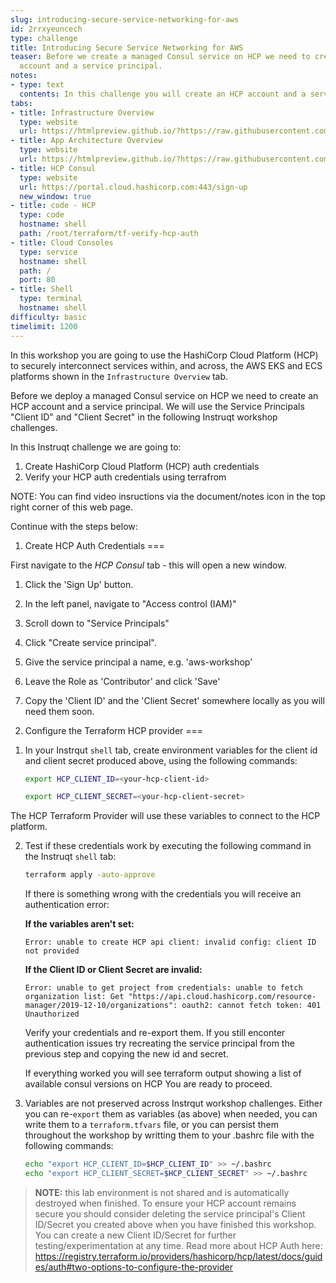 ```yaml
---
slug: introducing-secure-service-networking-for-aws
id: 2rrxyeuncech
type: challenge
title: Introducing Secure Service Networking for AWS
teaser: Before we create a managed Consul service on HCP we need to create an HCP
  account and a service principal.
notes:
- type: text
  contents: In this challenge you will create an HCP account and a service principal.
tabs:
- title: Infrastructure Overview
  type: website
  url: https://htmlpreview.github.io/?https://raw.githubusercontent.com/hashicorp/field-workshops-consul/master/instruqt-tracks/secure-service-networking-for-aws/assets/images/ssn4aws-infra-overview.html
- title: App Architecture Overview
  type: website
  url: https://htmlpreview.github.io/?https://raw.githubusercontent.com/hashicorp/field-workshops-consul/master/instruqt-tracks/secure-service-networking-for-aws/assets/images/ssn4aws-app-overview.html
- title: HCP Consul
  type: website
  url: https://portal.cloud.hashicorp.com:443/sign-up
  new_window: true
- title: code - HCP
  type: code
  hostname: shell
  path: /root/terraform/tf-verify-hcp-auth
- title: Cloud Consoles
  type: service
  hostname: shell
  path: /
  port: 80
- title: Shell
  type: terminal
  hostname: shell
difficulty: basic
timelimit: 1200
---
```

In this workshop you are going to use the HashiCorp Cloud Platform (HCP) to securely interconnect services within, and across, the AWS EKS and ECS platforms shown in the `Infrastructure Overview` tab.

Before we deploy a managed Consul service on HCP we need to create an HCP account and a service principal. We will use the Service Principals "Client ID" and "Client Secret" in the following Instruqt workshop challenges.

In this Instruqt challenge we are going to:

1. Create HashiCorp Cloud Platform (HCP) auth credentials
2. Verify your HCP auth credentials using terrafrom

NOTE: You can find video insructions via the document/notes icon in the top right corner of this web page.

Continue with the steps below:

1) Create HCP Auth Credentials
===

First navigate to the *HCP Consul* tab - this will open a new window.

1. Click the 'Sign Up' button.

2. In the left panel, navigate to "Access control (IAM)"

3. Scroll down to "Service Principals"

4. Click "Create service principal".

5. Give the service principal a name, e.g. 'aws-workshop'

6. Leave the Role as 'Contributor' and click 'Save'

7. Copy the 'Client ID' and the 'Client Secret' somewhere locally as you will need them soon.


2) Configure the Terraform HCP provider
===
1. In your Instrqut `shell` tab, create environment variables for the client id and client secret produced above, using the following commands:

    ```sh
    export HCP_CLIENT_ID=<your-hcp-client-id>
    ```

    ```sh
    export HCP_CLIENT_SECRET=<your-hcp-client-secret>
    ```

The HCP Terraform Provider will use these variables to connect to the HCP platform.


2. Test if these credentials work by executing the following command in the Instruqt `shell` tab:

   ```sh
   terraform apply -auto-approve
   ```

    If there is something wrong with the credentials you will receive an authentication error:

    **If the variables aren't set:**

    `Error: unable to create HCP api client: invalid config: client ID not provided`

    **If the Client ID or Client Secret are invalid:**

    `Error: unable to get project from credentials: unable to fetch organization list: Get "https://api.cloud.hashicorp.com/resource-manager/2019-12-10/organizations": oauth2: cannot fetch token: 401 Unauthorized`

    Verify your credentials and re-export them. If you still enconter authentication issues try recreating the service principal from the previous step and copying the new id and secret.

    If everything worked you will see terraform output showing a list of available consul versions on HCP You are ready to proceed.


3. Variables are not preserved across Instrqut workshop challenges. Either you can re-`export` them as variables (as above) when needed, you can write them to a `terraform.tfvars` file, or you can persist them throughout the workshop by writting them to your .bashrc file with the following commands:

    ```sh
    echo "export HCP_CLIENT_ID=$HCP_CLIENT_ID" >> ~/.bashrc
    echo "export HCP_CLIENT_SECRET=$HCP_CLIENT_SECRET" >> ~/.bashrc
    ```

> **NOTE:** this lab environment is not shared and is automatically destroyed when finished. To ensure your HCP account remains secure you should consider deleting the service principal's Client ID/Secret you created above when you have finished this workshop. You can create a new Client ID/Secret for further testing/experimentation at any time. Read more about HCP Auth here: https://registry.terraform.io/providers/hashicorp/hcp/latest/docs/guides/auth#two-options-to-configure-the-provider
